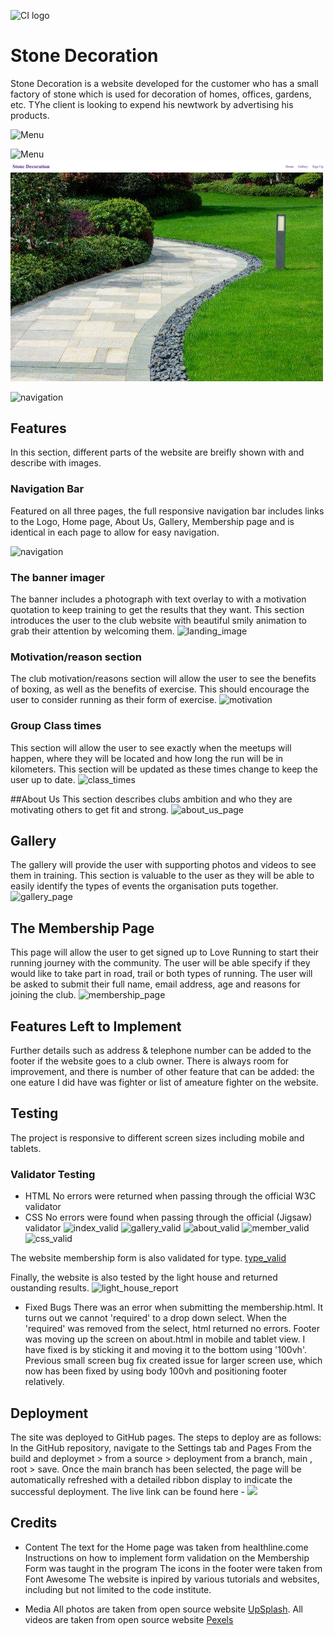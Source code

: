 ![CI logo](https://codeinstitute.s3.amazonaws.com/fullstack/ci_logo_small.png)

# Stone Decoration
Stone Decoration is a website developed for the customer who has a small factory of stone which is used for decoration of homes, offices, gardens, etc. TYhe client is looking to expend his newtwork by advertising his products.

![Menu](https://github.com/Charf10/Stone-Decoration/main/assets/images/Menu.png) 


![Menu](https://github.com/Charf10/Stone-Decoration/blob/main/assets/images/Menu.png)
![menu](https://github.com/Charf10/Stone-Decoration/blob/main/assets/images/menu.jpg?raw=true)
![navigation](https://github.com/Charf10/Stone-Decoration/blob/0b9a971e85949914065b3592018747f753dccac7/assets/images/7.jpg)


![navigation](https://github.com/KhanRana/community_boxing_club/blob/main/assets/media/responsive.png)

## Features
In this section, different parts of the website are breifly shown with and describe with images.

### Navigation Bar 
Featured on all three pages, the full responsive navigation bar includes links to the Logo, Home page, About Us, Gallery, Membership page and is identical in each page to allow for easy navigation.

![navigation](https://github.com/KhanRana/community_boxing_club/blob/main/assets/media/navigation.png?raw=true)


### The banner imager
The banner includes a photograph with text overlay to with a motivation quotation to keep training to get the results that they want.
This section introduces the user to the club website with beautiful smily animation to grab their attention by welcoming them.
![landing_image](https://github.com/KhanRana/community_boxing_club/blob/main/assets/media/banner.png)

### Motivation/reason section
The club motivation/reasons section will allow the user to see the benefits of boxing, as well as the benefits of exercise.
This should encourage the user to consider running as their form of exercise.
![motivation](https://github.com/KhanRana/community_boxing_club/blob/main/assets/media/reasons.png?raw=true)


### Group Class times
This section will allow the user to see exactly when the meetups will happen, where they will be located and how long the run will be in kilometers.
This section will be updated as these times change to keep the user up to date.
![class_times](https://github.com/KhanRana/community_boxing_club/blob/main/assets/media/class_times.png)

##About Us
This section describes clubs ambition and who they are motivating others to get fit and strong.
![about_us_page](https://github.com/KhanRana/community_boxing_club/blob/main/assets/media/about.png)

## Gallery
The gallery will provide the user with supporting photos and videos to see them in training. 
This section is valuable to the user as they will be able to easily identify the types of events the organisation puts together.
![gallery_page](https://github.com/KhanRana/community_boxing_club/blob/main/assets/media/gallery.png)

## The Membership Page
This page will allow the user to get signed up to Love Running to start their running journey with the community. 
The user will be able specify if they would like to take part in road, trail or both types of running. The user will 
be asked to submit their full name, email address, age and reasons for joining the club.
![membership_page](https://github.com/KhanRana/community_boxing_club/blob/main/assets/media/membership.png)

## Features Left to Implement
Further details such as address & telephone number can be added to the footer if the website goes to a club owner.
There is always room for improvement, and there is number of other feature that can be added: the one eature I did 
have was fighter or list of ameature fighter on the website.

## Testing
The project is responsive to different screen sizes including mobile and tablets.

### Validator Testing
- HTML
No errors were returned when passing through the official W3C validator
- CSS
No errors were found when passing through the official (Jigsaw) validator
![index_valid](https://github.com/KhanRana/community_boxing_club/blob/main/assets/media/index_pass.png)
![gallery_valid](https://github.com/KhanRana/community_boxing_club/blob/main/assets/media/gallery_validated.png)
![about_valid](https://github.com/KhanRana/community_boxing_club/blob/main/assets/media/about_pass.png)
![member_valid](https://github.com/KhanRana/community_boxing_club/blob/main/assets/media/membership_validated.png)
![css_valid](https://github.com/KhanRana/community_boxing_club/blob/main/assets/media/css_validated.png)

The website membership form is also validated for type.
[type_valid](https://github.com/KhanRana/community_boxing_club/blob/main/assets/media/type_check.png)

Finally, the website is also tested by the light house and returned oustanding results.
![light_house_report](https://github.com/KhanRana/community_boxing_club/blob/main/assets/media/lighthouse_report.png)

- Fixed Bugs
There was an error when submitting the membership.html. It turns out we cannot 'required' to a drop down select. 
When the 'required' was removed from the select, html returned no errors.
Footer was moving up the screen on about.html in mobile and tablet view. I have fixed is by sticking it and moving it to the bottom using '100vh'.
Previous small screen bug fix created issue for larger screen use, which now has been fixed by using body 100vh and positioning footer relatively.

## Deployment
The site was deployed to GitHub pages. The steps to deploy are as follows:
In the GitHub repository, navigate to the Settings tab and Pages
From the build and deploymet > from a source > deployment from a branch, main , root > save.
Once the main branch has been selected, the page will be automatically refreshed with a detailed ribbon display to indicate the successful deployment.
The live link can be found here - ![](https://khanrana.github.io/community_boxing_club/)

## Credits
- Content
The text for the Home page was taken from healthline.come
Instructions on how to implement form validation on the Membership Form was taught in the program
The icons in the footer were taken from Font Awesome
The website is inpired by various tutorials and websites, including but not limited to the code institute.

- Media
All photos are taken from open source website [UpSplash](https://unsplash.com/images).
All videos are taken from open source website [Pexels](https://www.pexels.com/videos/)
